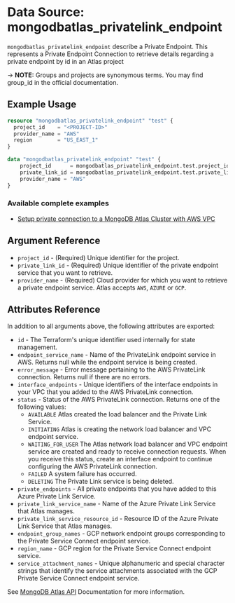 # Data Source: mongodbatlas_privatelink_endpoint

`mongodbatlas_privatelink_endpoint` describe a Private Endpoint. This represents a Private Endpoint Connection to retrieve details regarding a private endpoint by id in an Atlas project

-> **NOTE:** Groups and projects are synonymous terms. You may find group_id in the official documentation.

## Example Usage

```terraform
resource "mongodbatlas_privatelink_endpoint" "test" {
  project_id    = "<PROJECT-ID>"
  provider_name = "AWS"
  region        = "US_EAST_1"
}

data "mongodbatlas_privatelink_endpoint" "test" {
	project_id      = mongodbatlas_privatelink_endpoint.test.project_id
	private_link_id = mongodbatlas_privatelink_endpoint.test.private_link_id
    provider_name = "AWS"
}
```

### Available complete examples
- [Setup private connection to a MongoDB Atlas Cluster with AWS VPC](https://github.com/mongodb/terraform-provider-mongodbatlas/blob/master/examples/aws-privatelink-endpoint/cluster)

## Argument Reference

* `project_id` - (Required) Unique identifier for the project.
* `private_link_id` - (Required) Unique identifier of the private endpoint service that you want to retrieve.
* `provider_name` - (Required) Cloud provider for which you want to retrieve a private endpoint service. Atlas accepts `AWS`, `AZURE` or `GCP`.


## Attributes Reference

In addition to all arguments above, the following attributes are exported:

* `id` - The Terraform's unique identifier used internally for state management.
* `endpoint_service_name` - Name of the PrivateLink endpoint service in AWS. Returns null while the endpoint service is being created.
* `error_message` - Error message pertaining to the AWS PrivateLink connection. Returns null if there are no errors.
* `interface_endpoints` - Unique identifiers of the interface endpoints in your VPC that you added to the AWS PrivateLink connection.
* `status` - Status of the AWS PrivateLink connection.
  Returns one of the following values:
  * `AVAILABLE` 	Atlas created the load balancer and the Private Link Service.
  * `INITIATING` 	Atlas is creating the network load balancer and VPC endpoint service.
  * `WAITING_FOR_USER` The Atlas network load balancer and VPC endpoint service are created and ready to receive connection requests. When you receive this status, create an interface endpoint to continue configuring the AWS PrivateLink connection.
  * `FAILED` 	A system failure has occurred.
  * `DELETING` 	The Private Link service is being deleted.
* `private_endpoints` - All private endpoints that you have added to this Azure Private Link Service.
* `private_link_service_name` - Name of the Azure Private Link Service that Atlas manages.
* `private_link_service_resource_id` - Resource ID of the Azure Private Link Service that Atlas manages.
* `endpoint_group_names` - GCP network endpoint groups corresponding to the Private Service Connect endpoint service.
* `region_name` - GCP region for the Private Service Connect endpoint service.
* `service_attachment_names` - Unique alphanumeric and special character strings that identify the service attachments associated with the GCP Private Service Connect endpoint service.

See [MongoDB Atlas API](https://docs.atlas.mongodb.com/reference/api/private-endpoints-service-get-one/) Documentation for more information.